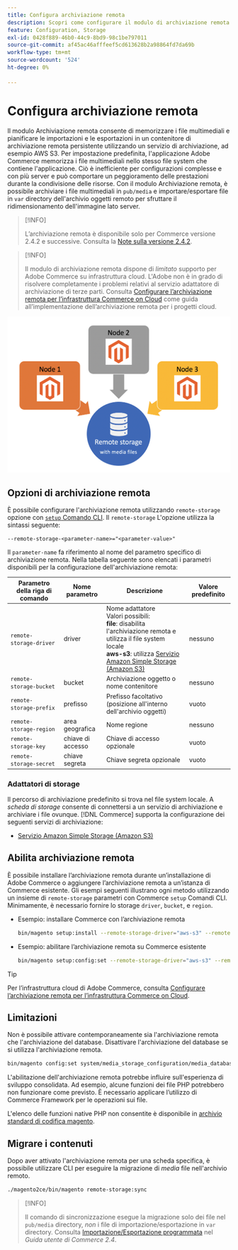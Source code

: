 ```yaml
---
title: Configura archiviazione remota
description: Scopri come configurare il modulo di archiviazione remota per l’applicazione Commerce on-premise.
feature: Configuration, Storage
exl-id: 0428f889-46b0-44c9-8bd9-98c1be797011
source-git-commit: af45ac46afffeef5cd613628b2a98864fd7da69b
workflow-type: tm+mt
source-wordcount: '524'
ht-degree: 0%

---
```


# Configura archiviazione remota

Il modulo Archiviazione remota consente di memorizzare i file multimediali e pianificare le importazioni e le esportazioni in un contenitore di archiviazione remota persistente utilizzando un servizio di archiviazione, ad esempio AWS S3. Per impostazione predefinita, l&#39;applicazione Adobe Commerce memorizza i file multimediali nello stesso file system che contiene l&#39;applicazione. Ciò è inefficiente per configurazioni complesse e con più server e può comportare un peggioramento delle prestazioni durante la condivisione delle risorse. Con il modulo Archiviazione remota, è possibile archiviare i file multimediali in `pub/media` e importare/esportare file in `var` directory dell&#39;archivio oggetti remoto per sfruttare il ridimensionamento dell&#39;immagine lato server.

>[!INFO]
>
>L’archiviazione remota è disponibile solo per Commerce versione 2.4.2 e successive. Consulta la [Note sulla versione 2.4.2](https://devdocs.magento.com/guides/v2.4/release-notes/open-source-2-4-2.html).

>[!INFO]
>
>Il modulo di archiviazione remota dispone di _limitato_ supporto per Adobe Commerce su infrastruttura cloud. L&#39;Adobe non è in grado di risolvere completamente i problemi relativi al servizio adattatore di archiviazione di terze parti. Consulta [Configurare l’archiviazione remota per l’infrastruttura Commerce on Cloud](cloud-support.md) come guida all’implementazione dell’archiviazione remota per i progetti cloud.

![immagine schema](../../assets/configuration/remote-storage-schema.png)

## Opzioni di archiviazione remota

È possibile configurare l&#39;archiviazione remota utilizzando `remote-storage` opzione con [`setup` Comando CLI](../../installation/tutorials/deployment.md). Il `remote-storage` L&#39;opzione utilizza la sintassi seguente:

```text
--remote-storage-<parameter-name>="<parameter-value>"
```

Il `parameter-name` fa riferimento al nome del parametro specifico di archiviazione remota. Nella tabella seguente sono elencati i parametri disponibili per la configurazione dell&#39;archiviazione remota:

| Parametro della riga di comando | Nome parametro | Descrizione | Valore predefinito |
|--- |--- |--- |--- |
| `remote-storage-driver` | driver | Nome adattatore<br>Valori possibili:<br>**file**: disabilita l&#39;archiviazione remota e utilizza il file system locale <br>**aws-s3**: utilizza [Servizio Amazon Simple Storage (Amazon S3)](remote-storage-aws-s3.md) | nessuno |
| `remote-storage-bucket` | bucket | Archiviazione oggetto o nome contenitore | nessuno |
| `remote-storage-prefix` | prefisso | Prefisso facoltativo (posizione all&#39;interno dell&#39;archivio oggetti) | vuoto |
| `remote-storage-region` | area geografica | Nome regione | nessuno |
| `remote-storage-key` | chiave di accesso | Chiave di accesso opzionale | vuoto |
| `remote-storage-secret` | chiave segreta | Chiave segreta opzionale | vuoto |

### Adattatori di storage

Il percorso di archiviazione predefinito si trova nel file system locale. A _scheda di storage_ consente di connettersi a un servizio di archiviazione e archiviare i file ovunque. [!DNL Commerce] supporta la configurazione dei seguenti servizi di archiviazione:

- [Servizio Amazon Simple Storage (Amazon S3)](remote-storage-aws-s3.md)

## Abilita archiviazione remota

È possibile installare l’archiviazione remota durante un’installazione di Adobe Commerce o aggiungere l’archiviazione remota a un’istanza di Commerce esistente. Gli esempi seguenti illustrano ogni metodo utilizzando un insieme di `remote-storage` parametri con Commerce `setup` Comandi CLI. Minimamente, è necessario fornire lo storage `driver`, `bucket`, e `region`.

- Esempio: installare Commerce con l’archiviazione remota

  ```bash
  bin/magento setup:install --remote-storage-driver="aws-s3" --remote-storage-bucket="myBucket" --remote-storage-region="us-east-1"
  ```

- Esempio: abilitare l’archiviazione remota su Commerce esistente

  ```bash
  bin/magento setup:config:set --remote-storage-driver="aws-s3" --remote-storage-bucket="myBucket" --remote-storage-region="us-east-1"
  ```

>[!TIP]
>
>Per l’infrastruttura cloud di Adobe Commerce, consulta [Configurare l’archiviazione remota per l’infrastruttura Commerce on Cloud](cloud-support.md).

## Limitazioni

Non è possibile attivare contemporaneamente sia l&#39;archiviazione remota che l&#39;archiviazione del database. Disattivare l&#39;archiviazione del database se si utilizza l&#39;archiviazione remota.

```bash
bin/magento config:set system/media_storage_configuration/media_database 0
```

L&#39;abilitazione dell&#39;archiviazione remota potrebbe influire sull&#39;esperienza di sviluppo consolidata. Ad esempio, alcune funzioni dei file PHP potrebbero non funzionare come previsto. È necessario applicare l’utilizzo di Commerce Framework per le operazioni sui file.

L&#39;elenco delle funzioni native PHP non consentite è disponibile in [archivio standard di codifica magento][code-standard].

## Migrare i contenuti

Dopo aver attivato l&#39;archiviazione remota per una scheda specifica, è possibile utilizzare CLI per eseguire la migrazione di _media_ file nell&#39;archivio remoto.

```bash
./magento2ce/bin/magento remote-storage:sync
```

>[!INFO]
>
>Il comando di sincronizzazione esegue la migrazione solo dei file nel `pub/media` directory, _non_ i file di importazione/esportazione in `var` directory. Consulta [Importazione/Esportazione programmata][import-export] nel _Guida utente di Commerce 2.4_.

<!-- link definitions -->

[import-export]: https://docs.magento.com/user-guide/system/data-scheduled-import-export.html
[code-standard]: https://github.com/magento/magento-coding-standard/blob/develop/Magento2/Sniffs/Functions/DiscouragedFunctionSniff.php
